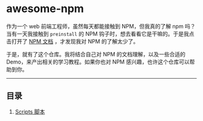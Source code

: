 # awesome-npm

作为一个 web 前端工程师，虽然每天都能接触到 NPM，但我真的了解 npm 吗？当有一天我接触到 `preinstall` 的 NPM 钩子时，想去看看它是干嘛的。于是我点击打开了 [NPM 文档](https://docs.npmjs.com/) ，才发现我对 NPM 的了解太少了。

于是，就有了这个仓库。我将结合自己对 NPM 的文档理解，以及一些合适的 Demo，来产出相关的学习教程。如果你也对 NPM 感兴趣，也许这个仓库可以帮助到你。

---

## 目录

1. [Scripts 脚本](./docs/scripts/index.md)

